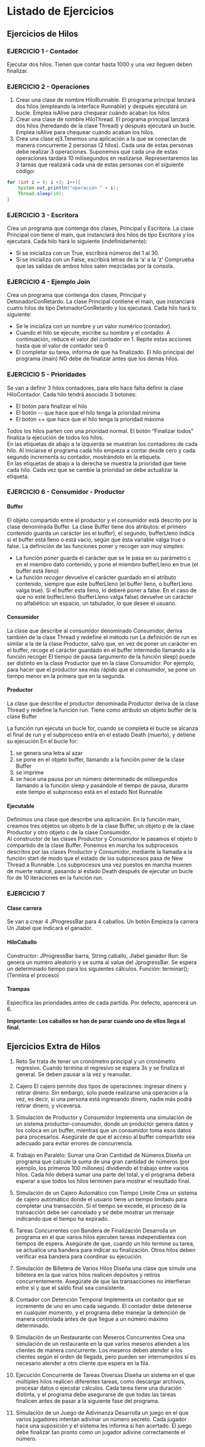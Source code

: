 # Listado de Ejercicios

## Ejercicios de Hilos
### EJERCICIO 1 - Contador
Ejecutar dos hilos. Tienen que contar hasta 1000  y una vez lleguen deben finalizar.

### EJERCICIO 2 - Operaciones
1. Crear una clase de nombre HiloRunnable. El programa principal lanzará dos hilos (empleando la interface Runnable) y después ejecutará un  bucle. Emplea isAlive para chequear cuándo acaban los hilos
2. Crear una clase de nombre HiloThread. El programa principal lanzará dos hilos (heredando de la clase Thread) y después ejecutará un bucle. Emplea isAlive para chequear cuándo acaban los hilos.
3. Crea una clase ej3.Tenemos una aplicación a la que se conectan de manera  concurrente 2 personas (2 hilos). Cada una de estas personas debe realizar  3 operaciones. Suponemos que cada una de estas operaciones tardará 10  milisegundos en realizarse. Representaremos las 3 tareas que realizará  cada una de estas personas con el siguiente código:
```java
for (int i = 0; i <3; i++){
	System.out.println("operación " + i);
	Thread.sleep(10);
}
```

### EJERCICIO 3 - Escritora
Crea un programa que contenga dos clases, Principal y Escritora. La clase Principal con tiene el main, que instanciará dos hilos de tipo Escritora y los ejecutará. Cada hilo hará lo  siguiente (indefinidamente):
- Si se inicializa con un True, escribirá números del 1 al 30.	
- Si se inicializa con un False, escribirá letras de la ‘a’ a la ‘z’
Comprueba que las salidas de ambos hilos salen mezcladas por la consola.

### EJERCICIO 4 - Ejemplo Join
Crea un programa que contenga dos clases, Principal y DetonadorConRetardo. La clase  Principal contiene el main, que instanciará cuatro hilos de tipo DetonadorConRetardo y  los ejecutará. Cada hilo hará lo siguiente:
- Se le inicializa con un nombre y un valor numérico (contador).
- Cuando el hilo se ejecute, escribe su nombre y el contador. A continuación, reduce  el valor del contador en 1. Repite estas acciones hasta que el valor de contador sea 0
- El completar su tarea, informa de que ha finalizado.
El hilo principal del programa (main) NO debe de finalizar antes que los demás hilos.

### EJERCICIO 5 - Prioridades
Se van a definir 3 hilos contadores, para ello hace falta definir la clase HiloContador. Cada hilo tendrá  asociado 3 botones:  
- El botón para finalizar el hilo  
- El botón -- que hace que el hilo tenga la prioridad mínima  
- El botón ++ que hace que el hilo tenga la prioridad máxima

Todos los hilos parten con una prioridad normal.
El botón “Finalizar todos” finaliza la ejecución de todos los hilos.  
En las etiquetas de abajo a la izquierda se muestran los contadores de cada hilo. Al iniciarse el  programa cada hilo empieza a contar desde cero y cada segundo incrementa su contador,  mostrándolo en la etiqueta.  
En las etiquetas de abajo a la derecha se muestra la prioridad que tiene cada hilo. Cada vez que se  cambie la prioridad se debe actualizar la etiqueta.

### EJERCICIO 6 - Consumidor - Productor
#### Buffer
El objeto compartido entre el productor y el consumidor está descrito por la clase  denominada Buffer.
La clase Buffer tiene dos atributos: el primero contenido guarda un carácter (es el buffer),  el segundo, bufferLleno indica si el buffer está lleno o está vacío, según que ésta variable  valga true o false.
La definición de las funciones poner y recoger son muy simples:  
 - La función _poner_ guarda el carácter que se le pasa en su parámetro c en el  miembro dato contenido, y pone el miembro bufferLleno en true (el buffer está lleno)
 - La función _recoger_ devuelve el carácter guardado en el atributo contenido,  siempre que este bufferLleno (el buffer lleno, o bufferLleno valga true). Si el buffer  esta lleno, lo deberé poner a false. En el caso de que no esté bufferLleno  (bufferLleno valga false) devuelve un carácter no alfabético: un espacio, un  tabulador, lo que desee el usuario.

#### Consumidor
La clase que describe al consumidor denominado Consumidor, deriva también de la clase  Thread y redefine el método run
La definición de run es similar a la de la clase Productor, salvo que, en vez de poner un  carácter en el buffer, recoge el carácter guardado en el buffer intermedio llamando a la  función recoger
El tiempo de pausa (argumento de la función sleep) puede ser distinto en la clase Productor  que en la clase Consumidor. Por ejemplo, para hacer que el productor sea más rápido que  el consumidor, se pone un tiempo menor en la primera que en la segunda.

#### Productor
La clase que describe el productor denominada Productor deriva de la clase Thread y  redefine la función run.
Tiene como atributo un objeto buffer de la clase Buffer

La función run ejecuta un bucle for, cuando se completa el bucle se alcanza el final de run y  el subproceso entra en el estado Death (muerto), y detiene su ejecución En el bucle for:
1. se genera una letra al azar
2. se pone en el objeto buffer, llamando a la función poner de la clase Buffer
3. se imprime  
4. se hace una pausa por un número determinado de milisegundos llamando a la  función sleep y pasándole el tiempo de pausa, durante este tiempo el subproceso está en el  estado Not Runnable

#### Ejecutable
Definimos una clase que describe una aplicación. En la función main, creamos tres objetos  un objeto b de la clase Buffer, un objeto p de la clase Productor y otro objeto c de la clase  Consumidor.  
Al constructor de las clases Productor y Consumidor le pasamos el objeto b compartido de  la clase Buffer.
Ponemos en marcha los subprocesos descritos por las clases Productor y Consumidor,  mediante la llamada a la función start de modo que el estado de los subprocesos pasa de  New Thread a Runnable. Los subprocesos una vez puestos en marcha mueren de muerte  natural, pasando al estado Death después de ejecutar un bucle for de 10 iteraciones en la  función run.

### EJERCICIO 7
#### Clase carrera
Se van a crear 4 JProgressBar para 4 caballos.
Un botón Empieza la carrera
Un Jlabel que indicará el ganador.

#### HiloCaballo
Constructor: JProgressBar barra, String caballo, Jlabel ganador Run: Se genera un numero aleatorio y se suma al value del JprogressBar. Se  espera un determinado tiempo para los siguientes cálculos.
Función: terminar(); (Termina el proceso)

#### Trampas
Especifica las prioridades antes de cada partida. 
Por defecto, aparecerá un 6.

**Importante: Los caballos se han de parar cuando uno de ellos llega al final.**

## Ejercicios Extra de Hilos
1. Reto
Se trata de tener un cronómetro principal y un cronómetro regresivo. Cuando termina el regresivo se espera 3s y se finaliza el general. Se deben pausar a la vez y reanudar.

2. Cajero
El cajero permite dos tipos de operaciones: ingresar dinero y retirar dinero. Sin embargo, solo puede realizarse una operación a la vez, es decir, si una persona está ingresando dinero, nadie más podrá retirar dinero, y viceversa. 



2. Simulación de Productor y Consumidor
Implementa una simulación de un sistema productor-consumidor, donde un productor genera datos y los coloca en un buffer, mientras que un consumidor toma esos datos para procesarlos. Asegúrate de que el acceso al buffer compartido sea adecuado para evitar errores de concurrencia.

3. Trabajo en Paralelo: Sumar una Gran Cantidad de Números
Diseña un programa que calcule la suma de una gran cantidad de números (por ejemplo, los primeros 100 millones) dividiendo el trabajo entre varios hilos. Cada hilo deberá sumar una parte del total, y el programa deberá esperar a que todos los hilos terminen para mostrar el resultado final.

4. Simulación de un Cajero Automático con Tiempo Límite
Crea un sistema de cajero automático donde el usuario tiene un tiempo limitado para completar una transacción. Si el tiempo se excede, el proceso de la transacción debe ser cancelado y se debe mostrar un mensaje indicando que el tiempo ha expirado.

5. Tareas Concurrentes con Bandera de Finalización
Desarrolla un programa en el que varios hilos ejecuten tareas independientes con tiempos de espera. Asegúrate de que, cuando un hilo termine su tarea, se actualice una bandera para indicar su finalización. Otros hilos deben verificar esa bandera para coordinar su ejecución.

6. Simulación de Billetera de Varios Hilos
Diseña una clase que simule una billetera en la que varios hilos realicen depósitos y retiros concurrentemente. Asegúrate de que las transacciones no interfieran entre sí y que el saldo final sea consistente.

7. Contador con Detención Temporal
Implementa un contador que se incremente de uno en uno cada segundo. El contador debe detenerse en cualquier momento, y el programa debe manejar la detención de manera controlada antes de que llegue a un número máximo determinado.

8. Simulación de un Restaurante con Meseros Concurrentes
Crea una simulación de un restaurante en la que varios meseros atienden a los clientes de manera concurrente. Los meseros deben atender a los clientes según el orden de llegada, pero pueden ser interrumpidos si es necesario atender a otro cliente que espera en la fila.

9. Ejecución Concurrente de Tareas Diversas
Diseña un sistema en el que múltiples hilos realicen diferentes tareas, como descargar archivos, procesar datos o ejecutar cálculos. Cada tarea tiene una duración distinta, y el programa debe asegurarse de que todas las tareas finalicen antes de pasar a la siguiente fase del programa.

10. Simulación de un Juego de Adivinanza
Desarrolla un juego en el que varios jugadores intentan adivinar un número secreto. Cada jugador hace una suposición y el sistema les informa si han acertado. El juego debe finalizar tan pronto como un jugador adivine correctamente el número.
